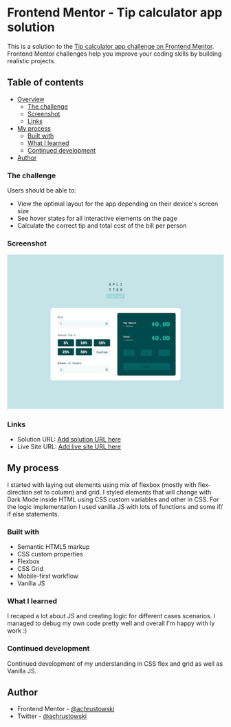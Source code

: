 # Frontend Mentor - Tip calculator app solution

This is a solution to the [Tip calculator app challenge on Frontend Mentor](https://www.frontendmentor.io/challenges/tip-calculator-app-ugJNGbJUX). Frontend Mentor challenges help you improve your coding skills by building realistic projects.

## Table of contents

- [Overview](#overview)
  - [The challenge](#the-challenge)
  - [Screenshot](#screenshot)
  - [Links](#links)
- [My process](#my-process)
  - [Built with](#built-with)
  - [What I learned](#what-i-learned)
  - [Continued development](#continued-development)
- [Author](#author)

### The challenge

Users should be able to:

- View the optimal layout for the app depending on their device's screen size
- See hover states for all interactive elements on the page
- Calculate the correct tip and total cost of the bill per person

### Screenshot

![desktop-screenshot](./screenshots/desktop-design-mine.jpeg)

### Links

- Solution URL: [Add solution URL here](https://achrustowski.github.io/tip-calculator-main-app/)
- Live Site URL: [Add live site URL here](https://achrustowski.github.io/tip-calculator-main-app/)

## My process

I started with laying out elements using mix of flexbox (mostly with flex-direction set to column) and grid. I styled elements that will change with Dark Mode inside HTML using CSS custom variables and other in CSS. For the logic implementation I used vanilla JS with lots of functions and some if/ if else statements.

### Built with

- Semantic HTML5 markup
- CSS custom properties
- Flexbox
- CSS Grid
- Mobile-first workflow
- Vanilla JS

### What I learned

I recaped a lot about JS and creating logic for different cases scenarios. I managed to debug my own code pretty well and overall I'm happy with ly work :)

### Continued development

Continued development of my understanding in CSS flex and grid as well as Vanilla JS.

## Author

- Frontend Mentor - [@achrustowski](https://www.frontendmentor.io/profile/achrustowski)
- Twitter - [@achrustowski](https://github.com/achrustowski)
